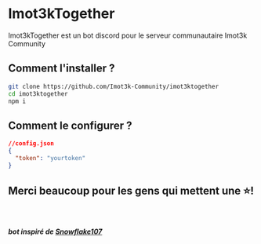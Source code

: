 # Imot3kTogether

Imot3kTogether est un bot discord pour le serveur communautaire Imot3k Community

## Comment l'installer ?

```bash
git clone https://github.com/Imot3k-Community/imot3ktogether
cd imot3ktogether
npm i
```

## Comment le configurer ?

```json
//config.json
{
  "token": "yourtoken"
}
```



## Merci beaucoup pour les gens qui mettent une ⭐!
­
#### *bot inspiré de [Snowflake107](https://github.com/Snowflake107/youtube-together-bot)*